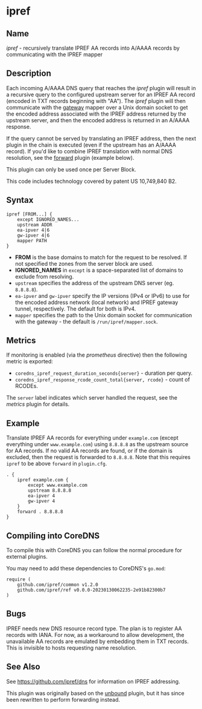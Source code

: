 # ipref

## Name

*ipref* - recursively translate IPREF AA records into A/AAAA records by communicating with the IPREF
mapper

## Description

Each incoming A/AAAA DNS query that reaches the *ipref* plugin will result in a recursive query to
the configured upstream server for an IPREF AA record (encoded in TXT records beginning with "AA").
The *ipref* plugin will then communicate with the [gateway](https://github.com/ipref/gw) mapper over
a Unix domain socket to get the encoded address associated with the IPREF address returned by the
upstream server, and then the encoded address is returned in an A/AAAA response.

If the query cannot be served by translating an IPREF address, then the next plugin in the chain is
executed (even if the upstream has an A/AAAA record). If you'd like to combine IPREF translation
with normal DNS resolution, see the [forward](https://coredns.io/plugins/forward/) plugin (example
below).

This plugin can only be used once per Server Block.

This code includes technology covered by patent US 10,749,840 B2.

## Syntax

~~~
ipref [FROM...] {
    except IGNORED_NAMES...
    upstream ADDR
    ea-ipver 4|6
    gw-ipver 4|6
    mapper PATH
}
~~~

* **FROM** is the base domains to match for the request to be resolved. If not specified the zones
  from the server block are used.
* **IGNORED_NAMES** in `except` is a space-separated list of domains to exclude from resolving.
* `upstream` specifies the address of the upstream DNS server (eg. `8.8.8.8`).
* `ea-ipver` and `gw-ipver` specify the IP versions (IPv4 or IPv6) to use for the encoded address
  network (local network) and IPREF gateway tunnel, respectively. The default for both is IPv4.
* `mapper` specifies the path to the Unix domain socket for communication with the gateway - the
  default is `/run/ipref/mapper.sock`.

## Metrics

If monitoring is enabled (via the *prometheus* directive) then the following metric is exported:

* `coredns_ipref_request_duration_seconds{server}` - duration per query.
* `coredns_ipref_response_rcode_count_total{server, rcode}` - count of RCODEs.

The `server` label indicates which server handled the request, see the *metrics* plugin for details.

## Example

Translate IPREF AA records for everything under `example.com` (except everything under
`www.example.com`) using `8.8.8.8` as the upstream source for AA records. If no valid AA records are
found, or if the domain is excluded, then the request is forwarded to `8.8.8.8`. Note that this
requires `ipref` to be above `forward` in `plugin.cfg`.

~~~ corefile
. {
    ipref example.com {
        except www.example.com
        upstream 8.8.8.8
        ea-ipver 4
        gw-ipver 4
    }
    forward . 8.8.8.8
}
~~~

## Compiling into CoreDNS

To compile this with CoreDNS you can follow the normal procedure for external plugins.

You may need to add these dependencies to CoreDNS's `go.mod`:

~~~
require (
	github.com/ipref/common v1.2.0
	github.com/ipref/ref v0.0.0-20230130062235-2e91b82300b7
)
~~~

## Bugs

IPREF needs new DNS resource record type. The plan is to register AA records with IANA.
For now, as a workaround to allow development, the unavailable AA records are emulated
by embedding them in TXT records. This is invisible to hosts requesting name resolution.

## See Also

See <https://github.com/ipref/dns> for information on IPREF addressing.

This plugin was originally based on the [unbound](https://github.com/coredns/unbound) plugin, but it
has since been rewritten to perform forwarding instead.
